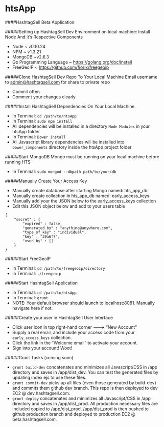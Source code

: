 htsApp
======

####HashtagSell Beta Application

#####Setting up HashtagSell Dev Environment on local machine:
Install Node And It’s Respective Components
- Node ~ v0.10.24
- NPM ~ v1.3.21
- MongoDB ~v2.6.3
- Go Programming Language ~ https://golang.org/doc/install
- FreeGeoIP ~ https://github.com/fiorix/freegeoip


#####Clone HashtagSell Dev Repo To Your Local Machine
Email username to admin@hashtagsell.com for share to private repo
- Commit often
- Comment your changes clearly


#####Install HashtagSell Dependencies On Your Local Machine.
- In Terminal: `cd /path/to/htsApp`
- In Terminal: `sudo npm install`
- All dependencies will be installed in a directory `Node Modules` in your htsApp folder
- In Terminal: `Bower install`
- All Javascript library dependencies will be installed into `bower_components` directory inside the htsApp project folder


#####Start MongoDB
Mongo must be running on your local machine before running HTS
- In Terminal: `sudo mongod --dbpath path/to/your/db`


#####Manually Create Your Access Key
- Manually create database after starting Mongo named: hts_app_db
- Manually create collection in hts_app_db named: early_access_keys
- Manually add your the JSON below to the early_access_keys collection
- Edit this JSON object below and add to your users table
```
{
    "secret" : {
        "expired" : false,
        "generated_by" : "anything@anywhere.com",
        "type_of_key" : "individual",
        "key" : "29a6f7",
        "used_by" : []
    }
}
```


#####Start FreeGeoIP
- In Terminal: `cd /path/to/freegeoip/directory`
- In Terminal: `./freegeoip`


#####Start HashtagSell Application
- In Terminal: `cd /path/to/htsApp`
- In Terminal: `grunt`
- NOTE: Your default browser should launch to localhost:8081.  Manually navigate here if not.


#####Create your user in HashtagSell User Interface
- Click user icon in top right-hand corner ---> “New Account”
- Supply a real email, and include your access code from your `early_access_keys` collection.
- Click the link in the “Welcome email” to activate your account.
- Sign into your account!  Woot!


#####Grunt Tasks (coming soon)
- `grunt build-dev` concatenates and minimizes all Javascript/CSS in /app directory and saves in /app/dist_dev.  You can test the generated files by updating index.ejs to use these files.
- `grunt commit-dev` picks up all files (even those generated by build-dev) and commits them github dev branch.  This repo is then deployed to dev EC2 @ dev.hashtagsell.com.
- `grunt deploy` concatenates and minimizes all Javascript/CSS in /app directory and saves in /app/dist_prod.  All production necessary files are included copied to /app/dist_prod.  /app/dist_prod is then pushed to github production branch and deployed to production EC2 @ beta.hashtagsell.com.